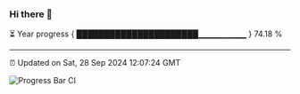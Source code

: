 ### Hi there 👋

⏳ Year progress { ██████████████████████▁▁▁▁▁▁▁▁ } 74.18 %

---

⏰ Updated on Sat, 28 Sep 2024 12:07:24 GMT

![Progress Bar CI](https://github.com/liununu/liununu/workflows/Progress%20Bar%20CI/badge.svg)
